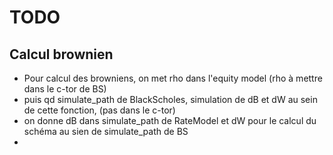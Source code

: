 # TODO

## Calcul brownien

- Pour calcul des browniens, on met rho dans l'equity model (rho à mettre dans le c-tor de BS)
- puis qd simulate_path de BlackScholes, simulation de dB et dW au sein de cette fonction, (pas dans le c-tor)
- on donne dB dans simulate_path de RateModel et dW pour le calcul du schéma au sien de simulate_path de BS
- 